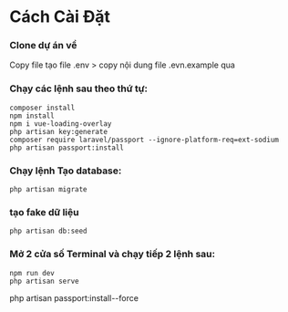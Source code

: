# Cách Cài Đặt

### Clone dự án về

Copy file tạo file .env > copy nội dung file .evn.example qua

### Chạy các lệnh sau theo thứ tự:

```
composer install
npm install
npm i vue-loading-overlay
php artisan key:generate
composer require laravel/passport --ignore-platform-req=ext-sodium
php artisan passport:install
```


### Chạy lệnh Tạo database:
 
```
php artisan migrate
``` 

### tạo fake dữ liệu
```
php artisan db:seed
```

### Mở 2 cửa số Terminal  và chạy tiếp 2 lệnh sau: 

```
npm run dev
php artisan serve
```
php artisan passport:install--force